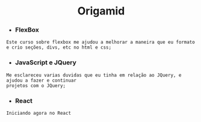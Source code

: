 
# <center> Origamid </center>

 * ### FlexBox

```
Este curso sobre flexbox me ajudou a melhorar a maneira que eu formato
e crio seções, divs, etc no html e css;
```
 * ### JavaScript e JQuery

```
Me esclareceu varias duvidas que eu tinha em relação ao JQuery, e ajudou a fazer e continuar
projetos com o JQuery;
```

 * ### React
 ```
 Iniciando agora no React
 ```
